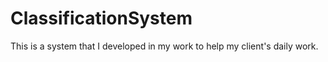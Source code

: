 # ClassificationSystem
 This is a system that I developed in my work to help my client's daily work.
